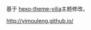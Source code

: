 
基于 [hexo-theme-yilia](https://github.com/litten/hexo-theme-yilia)主题修改。

http://yimouleng.github.io/